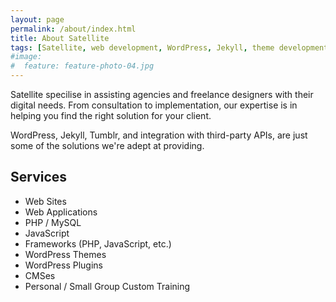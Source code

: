 ```yaml
---
layout: page
permalink: /about/index.html
title: About Satellite
tags: [Satellite, web development, WordPress, Jekyll, theme development, JavaScript, training]
#image:
#  feature: feature-photo-04.jpg
---
```


Satellite specilise in assisting agencies and freelance designers with their digital needs. From consultation to implementation, our expertise is in helping you find the right solution for your client.

WordPress, Jekyll, Tumblr, and integration with third-party APIs, are just some of the solutions we're adept at providing.

## Services

* Web Sites
* Web Applications
* PHP / MySQL
* JavaScript
* Frameworks (PHP, JavaScript, etc.)
* WordPress Themes
* WordPress Plugins
* CMSes
* Personal / Small Group Custom Training
